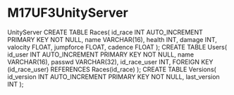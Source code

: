 # M17UF3UnityServer
UnityServer
CREATE TABLE Races(
	id_race INT AUTO_INCREMENT PRIMARY KEY NOT NULL,
    name VARCHAR(16),
    health INT,
    damage INT,
    valocity FLOAT,
    jumpforce FLOAT,
    cadence FLOAT
);
CREATE TABLE Users(
	id_user INT AUTO_INCREMENT PRIMARY KEY NOT NULL,
    name VARCHAR(16),
    passwd VARCHAR(32),
    id_race_user INT,
    FOREIGN KEY (id_race_user) REFERENCES Races(id_race)
);
CREATE TABLE Versions(
	id_version INT AUTO_INCREMENT PRIMARY KEY NOT NULL,
    last_version INT
);
